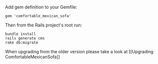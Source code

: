 Add gem definition to your Gemfile:
    
    gem 'comfortable_mexican_sofa'
    
Then from the Rails project's root run:
    
    bundle install
    rails generate cms
    rake db:migrate

When upgrading from the older version please take a look at [[Upgrading ComfortableMexicanSofa]]